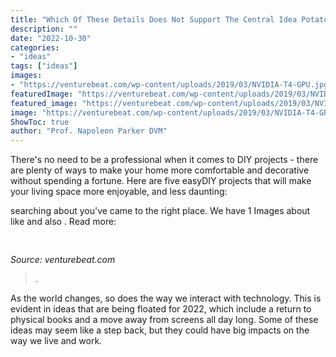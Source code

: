 ```yaml
---
title: "Which Of These Details Does Not Support The Central Idea Potato Chips ~"
description: ""
date: "2022-10-30"
categories:
- "ideas"
tags: ["ideas"]
images:
- "https://venturebeat.com/wp-content/uploads/2019/03/NVIDIA-T4-GPU.jpg?w=800"
featuredImage: "https://venturebeat.com/wp-content/uploads/2019/03/NVIDIA-T4-GPU.jpg?w=800"
featured_image: "https://venturebeat.com/wp-content/uploads/2019/03/NVIDIA-T4-GPU.jpg?w=800"
image: "https://venturebeat.com/wp-content/uploads/2019/03/NVIDIA-T4-GPU.jpg?w=800"
ShowToc: true
author: "Prof. Napoleon Parker DVM"
---
```



There's no need to be a professional when it comes to DIY projects - there are plenty of ways to make your home more comfortable and decorative without spending a fortune. Here are five easyDIY projects that will make your living space more enjoyable, and less daunting: 

	

		
searching about  you've came to the right place. We have 1 Images about  like  and also . Read more:
		
    
## 

<img loading=lazy src="https://venturebeat.com/wp-content/uploads/2019/03/NVIDIA-T4-GPU.jpg?w=800" onerror="this.onerror=null;this.src='https://tse4.mm.bing.net/th?id=OIP.uiufemvAG8ZzeKPLnLGX6QHaEK&amp;pid=15.1';" alt="">

_Source: venturebeat.com_

>. 

	

As the world changes, so does the way we interact with technology. This is evident in ideas that are being floated for 2022, which include a return to physical books and a move away from screens all day long. Some of these ideas may seem like a step back, but they could have big impacts on the way we live and work.


